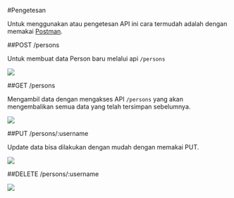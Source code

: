 #Pengetesan

Untuk menggunakan atau pengetesan API ini cara termudah adalah dengan memakai [Postman](https://www.getpostman.com/). 

##POST /persons 

Untuk membuat data Person baru melalui api `/persons`

![](https://raw.githubusercontent.com/junwatu/pengenalan-nodejs-gitbook/develop/images/person-rest-post.png)


##GET /persons

Mengambil data dengan mengakses API `/persons` yang akan mengembalikan semua data yang telah tersimpan sebelumnya. 

![](https://raw.githubusercontent.com/junwatu/pengenalan-nodejs-gitbook/develop/images/person-rest-get.png)


##PUT /persons/:username

Update data bisa dilakukan dengan mudah dengan memakai PUT.

![](https://raw.githubusercontent.com/junwatu/pengenalan-nodejs-gitbook/develop/images/person-rest-update.png)


##DELETE /persons/:username



![](https://raw.githubusercontent.com/junwatu/pengenalan-nodejs-gitbook/develop/images/person-rest-delete.png)